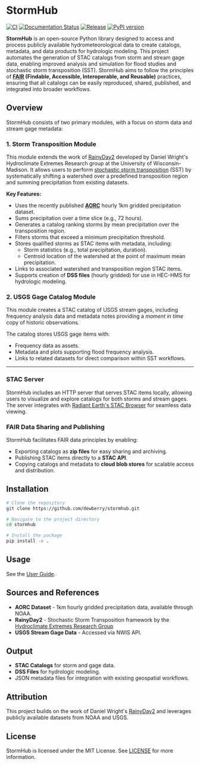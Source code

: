 # StormHub
[![CI](https://github.com/dewberry/stormhub/actions/workflows/ci.yaml/badge.svg?branch=main)](https://github.com/dewberry/stormhub/actions/workflows/ci.yaml)
[![Documentation Status](https://readthedocs.org/projects/stormhub/badge/?version=latest)](https://stormhub.readthedocs.io/en/latest/?badge=latest)
[![Release](https://github.com/dewberry/stormhub/actions/workflows/release.yaml/badge.svg)](https://github.com/dewberry/stormhub/actions/workflows/release.yaml)
[![PyPI version](https://badge.fury.io/py/stormhub.svg)](https://badge.fury.io/py/stormhub)


**StormHub** is an open-source Python library designed to access and process publicly available hydrometeorological data to create catalogs, metadata, and data products for hydrologic modeling. This project automates the generation of STAC catalogs from storm and stream gage data, enabling improved analysis and simulation for flood studies and stochastic storm transposition (SST). StormHub aims to follow the principles of **[FAIR](https://www.nature.com/articles/sdata201618) (Findable, Accessible, Interoperable, and Reusable)** practices, ensuring that all catalogs can be easily reproduced, shared, published, and integrated into broader workflows.

## Overview
StormHub consists of two primary modules, with a focus on storm data and stream gage metadata:

### 1. Storm Transposition Module
This module extends the work of [RainyDay2](https://her.cee.wisc.edu/rainyday/rainyday-users-guide/) developed by Daniel Wright's Hydroclimate Extremes Research group at the University of Wisconsin-Madison. It allows users to perform [stochastic storm transposition](https://www.sciencedirect.com/science/article/abs/pii/S0022169420302766) (SST) by systematically shifting a watershed over a predefined transposition region and summing precipitation from existing datasets.

**Key Features:**
- Uses the recently published **[AORC](https://registry.opendata.aws/noaa-nws-aorc/)** hourly 1km gridded precipitation dataset.
- Sums precipitation over a time slice (e.g., 72 hours).
- Generates a catalog ranking storms by mean precipitation over the transposition region.
- Filters storms that exceed a minimum precipitation threshold.
- Stores qualified storms as STAC items with metadata, including:
  - Storm statistics (e.g., total precipitation, duration).
  - Centroid location of the watershed at the point of maximum mean precipitation.
- Links to associated watershed and transposition region STAC items.
- Supports creation of **DSS files** (hourly gridded) for use in HEC-HMS for hydrologic modeling.

### 2. USGS Gage Catalog Module
This module creates a STAC catalog of USGS stream gages, including frequency analysis data and metadata notes providing a *moment in time* copy of historic observations.

The catalog stores USGS gage items with:
- Frequency data as assets.
- Metadata and plots supporting flood frequency analysis.
- Links to related datasets for direct comparison within SST workflows.

---

### STAC Server
StormHub includes an HTTP server that serves STAC items locally, allowing users to visualize and explore catalogs for both storms and stream gages. The server integrates with [Radiant Earth's STAC Browser](https://github.com/radiantearth/stac-browser) for seamless data viewing.

### FAIR Data Sharing and Publishing
StormHub facilitates FAIR data principles by enabling:
- Exporting catalogs as **zip files** for easy sharing and archiving.
- Publishing STAC items directly to a **STAC API**.
- Copying catalogs and metadata to **cloud blob stores** for scalable access and distribution.

## Installation
```bash
# Clone the repository
git clone https://github.com/dewberry/stormhub.git

# Navigate to the project directory
cd stormhub

# Install the package
pip install -e .
```

## Usage
See the [User Guide](https://stormhub.readthedocs.io/en/latest/user_guide.html).

## Sources and References
- **AORC Dataset** - 1km hourly gridded precipitation data, available through NOAA.
- **RainyDay2** - Stochastic Storm Transposition framework by the [Hydroclimate Extremes Research Group](https://her.cee.wisc.edu/)
- **USGS Stream Gage Data** - Accessed via NWIS API.

## Output
- **STAC Catalogs** for storm and gage data.
- **DSS Files** for hydrologic modeling.
- JSON metadata files for integration with existing geospatial workflows.

## Attribution
This project builds on the work of Daniel Wright's [RainyDay2](https://her.cee.wisc.edu/rainyday/rainyday-users-guide/) and leverages publicly available datasets from NOAA and USGS.

## License
StormHub is licensed under the MIT License. See [LICENSE](LICENSE) for more information.
